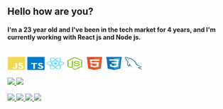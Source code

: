 <div style="display: inline_block">
  <h2>Hello how are you?</h2>
  <h4> I'm a 23 year old and I've been in the tech market for 4 years, and I'm currently working with React js and Node js. </h4>
</div>

</br>
<div style="display: inline_block">
    <img align="center" alt="Rafa-Js" height="30" width="40" src="https://raw.githubusercontent.com/devicons/devicon/master/icons/javascript/javascript-plain.svg">
    <img align="center" alt="Rafa-Ts" height="30" width="40" src="https://raw.githubusercontent.com/devicons/devicon/master/icons/typescript/typescript-plain.svg">
    <img align="center" alt="Rafa-React" height="30" width="40" src="https://raw.githubusercontent.com/devicons/devicon/master/icons/react/react-original.svg">
    <img align="center" alt="Rafa-CSS" height="30" width="40" src="https://raw.githubusercontent.com/devicons/devicon/master/icons/nodejs/nodejs-original.svg">
    <img align="center" alt="Rafa-HTML" height="30" width="40" src="https://raw.githubusercontent.com/devicons/devicon/master/icons/html5/html5-original.svg">
    <img align="center" alt="Rafa-CSS" height="30" width="40" src="https://raw.githubusercontent.com/devicons/devicon/master/icons/css3/css3-original.svg">
    <img align="center" alt="Rafa-CSS" height="30" width="40" src="https://raw.githubusercontent.com/devicons/devicon/master/icons/mysql/mysql-original.svg">
</div>

</br>

<div align="left">
  <a href="https://github.com/higao00">
  <img height="180em" src="https://github-readme-stats.vercel.app/api?username=higao00&show_icons=true&theme=tokyonight&include_all_commits=true&count_private=true"/>
  <img height="180em" src="https://github-readme-stats.vercel.app/api/top-langs/?username=higao00&layout=compact&langs_count=7&theme=tokyonight"/>
</div>

 </br>
  
<div>
    <a href="https://www.linkedin.com/in/higor-henrique-89105a187" target="_blank">
    <img src="https://img.shields.io/badge/-LinkedIn-%230077B5?style=for-the-badge&logo=linkedin&logoColor=white" target="_blank">
  </a> 
  
  <a href="https://instagram.com/higao_freitas" target="_blank">
    <img src="https://img.shields.io/badge/-Instagram-%23E4405F?style=for-the-badge&logo=instagram&logoColor=white" arget="_blank">
  </a>
    
  <a href="mailto:freitashigor@hotmail.com">
    <img src="https://img.shields.io/badge/-Gmail-%23333?style=for-the-badge&logo=gmail&logoColor=white" target="_blank">
  </a>
  
  <a href="https://portfolio-higor.vercel.app">
    <img src="https://img.shields.io/badge/-portfolio-%23333?style=for-the-badge&logo=appveyor&logoColor=white" target="_blank">
  </a>
 </div>
